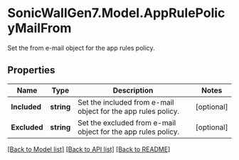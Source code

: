 # SonicWallGen7.Model.AppRulePolicyMailFrom
Set the from e-mail object for the app rules policy.

## Properties

Name | Type | Description | Notes
------------ | ------------- | ------------- | -------------
**Included** | **string** | Set the included from e-mail object for the app rules policy. | [optional] 
**Excluded** | **string** | Set the excluded from e-mail object for the app rules policy. | [optional] 

[[Back to Model list]](../README.md#documentation-for-models) [[Back to API list]](../README.md#documentation-for-api-endpoints) [[Back to README]](../README.md)

